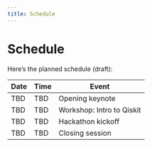 ```yaml
---
title: Schedule
---
```


# Schedule

Here’s the planned schedule (draft):

| Date | Time | Event |
|------|------|-------|
| TBD  | TBD  | Opening keynote |
| TBD  | TBD  | Workshop: Intro to Qiskit |
| TBD  | TBD  | Hackathon kickoff |
| TBD  | TBD  | Closing session |
